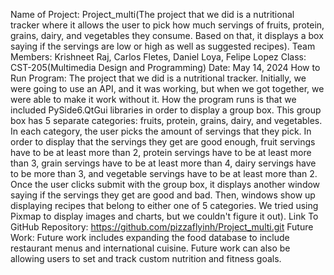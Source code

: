 Name of Project: Project_multi(The project that we did is a nutritional tracker where it allows the user to pick how much servings of fruits, protein, grains, dairy, and vegetables they consume. Based on that, it displays a box saying if the servings are low or high as well as suggested recipes). 
Team Members: Krishneet Raj, Carlos Fletes, Daniel Loya, Felipe Lopez
Class: CST-205(Multimedia Design and Programming)
Date: May 14, 2024
How to Run Program: The project that we did is a nutritional tracker. Initially, we were going to use an API, and it was working, but when we got together, we were able to make it work without it. How the program runs is that we included PySide6.QtGui libraries in order to display a group box. This group box has 5 separate categories: fruits, protein, grains, dairy, and vegetables. In each category, the user picks the amount of servings that they pick. In order to display that the servings they get are good enough, fruit servings have to be at least more than 2, protein servings have to be at least more than 3, grain servings have to be at least more than 4, dairy servings have to be more than 3, and vegetable servings have to be at least more than 2. Once the user clicks submit with the group box, it displays another window saying if the servings they get are good and bad. Then, windows show up displaying recipes that belong to either one of 5 categories. We tried using Pixmap to display images and charts, but we couldn't figure it out). 
Link To GitHub Repository: https://github.com/pizzaflyinh/Project_multi.git
Future Work: Future work includes expanding the food database to include restaurant menus and international cuisine. Future work can also be allowing users to set and track custom nutrition and fitness goals. 
